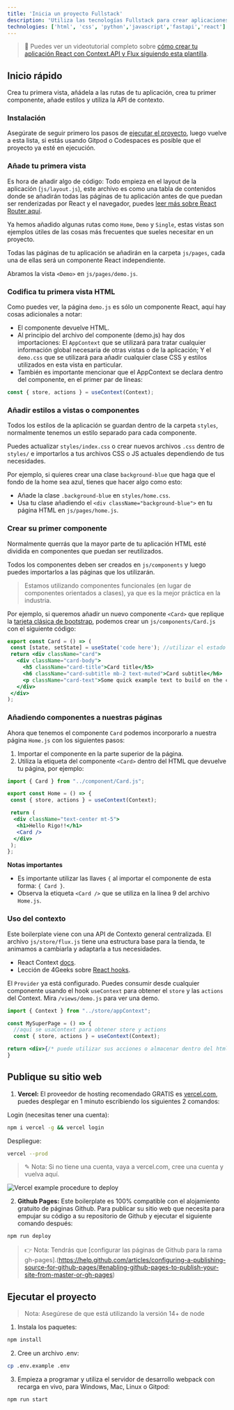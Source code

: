 ```yaml
---
title: 'Inicia un proyecto Fullstack'
description: 'Utiliza las tecnologías Fullstack para crear aplicaciones profesionales con React.js y FastAPI.'
technologies: ['html', 'css', 'python','javascript','fastapi','react']
---
```


> 🎥 Puedes ver un videotutorial completo sobre [cómo crear tu aplicación React con Context.API y Flux siguiendo esta plantilla](https://www.loom.com/share/f37c6838b3f1496c95111e515e83dd9b).

## Inicio rápido

Crea tu primera vista, añádela a las rutas de tu aplicación, crea tu primer componente, añade estilos y utiliza la API de contexto.

### Instalación

Asegúrate de seguir primero los pasos de [ejecutar el proyecto](https://github.com/4GeeksAcademy/react-hello-webapp/blob/master/README.md), luego vuelve a esta lista, si estás usando Gitpod o Codespaces es posible que el proyecto ya esté en ejecución.

### Añade tu primera vista

Es hora de añadir algo de código: Todo empieza en el layout de la aplicación (`js/layout.js`), este archivo es como una tabla de contenidos donde se añadirán todas las páginas de tu aplicación antes de que puedan ser renderizadas por React y el navegador, puedes [leer más sobre React Router aquí](https://4geeks.com/lesson/routing-our-views-with-react-router).

Ya hemos añadido algunas rutas como `Home`, `Demo` y `Single`, estas vistas son ejemplos útiles de las cosas más frecuentes que sueles necesitar en un proyecto.

Todas las páginas de tu aplicación se añadirán en la carpeta `js/pages`, cada una de ellas será un componente React independiente.

Abramos la vista `<Demo>` en `js/pages/demo.js`.

### Codifica tu primera vista HTML

Como puedes ver, la página `demo.js` es sólo un componente React, aquí hay cosas adicionales a notar:

- El componente devuelve HTML.
- Al principio del archivo del componente (demo.js) hay dos importaciones: El `AppContext` que se utilizará para tratar cualquier información global necesaria de otras vistas o de la aplicación; Y el `demo.css` que se utilizará para añadir cualquier clase CSS y estilos utilizados en esta vista en particular.
- También es importante mencionar que el AppContext se declara dentro del componente, en el primer par de líneas:

```js
const { store, actions } = useContext(Context);
```

### Añadir estilos a vistas o componentes

Todos los estilos de la aplicación se guardan dentro de la carpeta `styles`, normalmente tenemos un estilo separado para cada componente.

Puedes actualizar `styles/index.css` o crear nuevos archivos `.css` dentro de `styles/` e importarlos a tus archivos CSS o JS actuales dependiendo de tus necesidades.

Por ejemplo, si quieres crear una clase `background-blue` que haga que el fondo de la home sea azul, tienes que hacer algo como esto:

- Añade la clase `.background-blue` en `styles/home.css`.
- Usa tu clase añadiendo el `<div className="background-blue">` en tu página HTML en `js/pages/home.js`.

### Crear su primer componente

Normalmente querrás que la mayor parte de tu aplicación HTML esté dividida en componentes que puedan ser reutilizados.
 
Todos los componentes deben ser creados en `js/components` y luego puedes importarlos a las páginas que los utilizarán.

> Estamos utilizando componentes funcionales (en lugar de componentes orientados a clases), ya que es la mejor práctica en la industria.
 
Por ejemplo, si queremos añadir un nuevo componente `<Card>` que replique la [tarjeta clásica de bootstrap](https://getbootstrap.com/docs/5.0/components/card/), podemos crear un `js/components/Card.js` con el siguiente código:

```jsx
export const Card = () => (
 const [state, setState] = useState('code here'); //utilizar el estado (si es necesario)
 return <div className="card">
   <div className="card-body">
     <h5 className="card-title">Card title</h5>
     <h6 className="card-subtitle mb-2 text-muted">Card subtitle</h6>
     <p className="card-text">Some quick example text to build on the card title and make up the bulk of the cards content.</p>
   </div>
 </div>
);
```

### Añadiendo componentes a nuestras páginas

Ahora que tenemos el componente `Card` podemos incorporarlo a nuestra página `Home.js` con los siguientes pasos:

1. Importar el componente en la parte superior de la página.
2. Utiliza la etiqueta del componente `<Card>` dentro del HTML que devuelve tu página, por ejemplo:

```jsx
import { Card } from "../component/Card.js";

export const Home = () => {
 const { store, actions } = useContext(Context);

 return (
  <div className="text-center mt-5">
   <h1>Hello Rigo!!</h1>
   <Card />
  </div>
 );
};
```

**Notas importantes**

- Es importante utilizar las llaves `{` al importar el componente de esta forma: `{ Card }`.
- Observa la etiqueta `<Card />` que se utiliza en la línea 9 del archivo `Home.js`.

### Uso del contexto

Este boilerplate viene con una API de Contexto general centralizada. El archivo `js/store/flux.js` tiene una estructura base para la tienda, te animamos a cambiarla y adaptarla a tus necesidades.

- React Context [docs](https://react.dev/reference/react/useContext).
- Lección de 4Geeks sobre [React hooks](https://content.breatheco.de/lesson/react-hooks-explained).

El `Provider` ya está configurado. Puedes consumir desde cualquier componente usando el hook `useContext` para obtener el `store` y las `actions` del Context. Mira `/views/demo.js` para ver una demo.

```jsx
import { Context } from "../store/appContext";

const MySuperPage = () => {
  //aquí se usaContext para obtener store y actions
  const { store, actions } = useContext(Context);

return <div>{/* puede utilizar sus acciones o almacenar dentro del html */}</div>
}
```

## Publique su sitio web

1. **Vercel:** El proveedor de hosting recomendado GRATIS es [vercel.com](https://vercel.com/), puedes desplegar en 1 minuto escribiendo los siguientes 2 comandos:

Login (necesitas tener una cuenta):

```bash
npm i vercel -g && vercel login
```

Despliegue:

```bash
vercel --prod
```

> ✎ Nota: Si no tiene una cuenta, vaya a vercel.com, cree una cuenta y vuelva aquí.

![Vercel example procedure to deploy](https://github.com/4GeeksAcademy/react-hello-webapp/blob/4b530ba091a981d3916cc6e960e370decaf2e234/docs/deploy.png?raw=true)

2. **Github Pages:** Este boilerplate es 100% compatible con el alojamiento gratuito de páginas Github.
Para publicar su sitio web que necesita para empujar su código a su repositorio de Github y ejecutar el siguiente comando después:

```bash
npm run deploy
```

> 👉 Nota: Tendrás que [configurar las páginas de Github para la rama gh-pages].(https://help.github.com/articles/configuring-a-publishing-source-for-github-pages/#enabling-github-pages-to-publish-your-site-from-master-or-gh-pages)

## Ejecutar el proyecto

> Nota: Asegúrese de que está utilizando la versión 14+ de node

1. Instala los paquetes:

```bash
npm install
```

2. Cree un archivo .env:

```bash
cp .env.example .env
```

3. Empieza a programar y utiliza el servidor de desarrollo webpack con recarga en vivo, para Windows, Mac, Linux o Gitpod:

```bash
npm run start
```
